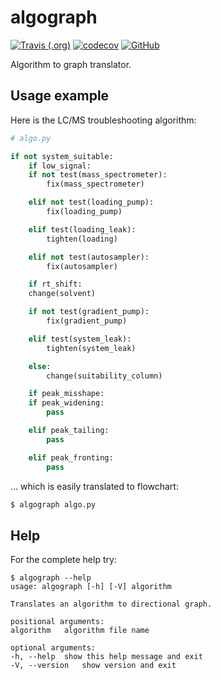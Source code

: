 # algograph

[![Travis (.org)](https://img.shields.io/travis/genadijrazdorov/algograph?logo=travis)](https://travis-ci.org/genadijrazdorov/algograph)
[![codecov](https://codecov.io/gh/genadijrazdorov/algograph/branch/master/graph/badge.svg)](https://codecov.io/gh/genadijrazdorov/algograph)
[![GitHub](https://img.shields.io/github/license/genadijrazdorov/algograph)](https://github.com/genadijrazdorov/algograph/blob/master/LICENSE)

Algorithm to graph translator.

## Usage example

Here is the LC/MS troubleshooting algorithm:

```python
# algo.py

if not system_suitable:
    if low_signal:
	if not test(mass_spectrometer):
	    fix(mass_spectrometer)

	elif not test(loading_pump):
	    fix(loading_pump)

	elif test(loading_leak):
	    tighten(loading)

	elif not test(autosampler):
	    fix(autosampler)

    if rt_shift:
	change(solvent)

	if not test(gradient_pump):
	    fix(gradient_pump)

	elif test(system_leak):
	    tighten(system_leak)

	else:
	    change(suitability_column)

    if peak_misshape:
	if peak_widening:
	    pass

	elif peak_tailing:
	    pass

	elif peak_fronting:
	    pass

```

... which is easily translated to flowchart:

```bash
$ algograph algo.py

```

## Help

For the complete help try:

```
$ algograph --help
usage: algograph [-h] [-V] algorithm 

Translates an algorithm to directional graph.

positional arguments:
algorithm	algorithm file name

optional arguments:
-h, --help	show this help message and exit
-V, --version	show version and exit

```
